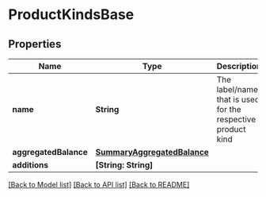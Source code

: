 # ProductKindsBase

## Properties
Name | Type | Description | Notes
------------ | ------------- | ------------- | -------------
**name** | **String** | The label/name that is used for the respective product kind | [optional] 
**aggregatedBalance** | [**SummaryAggregatedBalance**](SummaryAggregatedBalance.md) |  | [optional] 
**additions** | **[String: String]** |  | [optional] 

[[Back to Model list]](../README.md#documentation-for-models) [[Back to API list]](../README.md#documentation-for-api-endpoints) [[Back to README]](../README.md)

